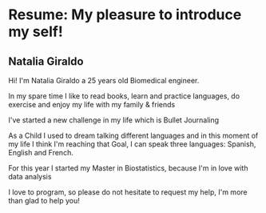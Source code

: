 # Resume: My pleasure to introduce my self!

## Natalia Giraldo

Hi! I'm Natalia Giraldo a 25 years old Biomedical engineer. <p>
In my spare time I like to read books, learn and practice languages, do exercise and enjoy my life with my family & friends <p>
I've started a new challenge in my life which is Bullet Journaling <p>
As a Child I used to dream talking different languages and in this moment of my life I think I'm reaching that Goal, I can speak three languages: Spanish, English and French. <p>
For this year I started my Master in Biostatistics, because I'm in love with data analysis <p>

I love to program, so please do not hesitate to request my help, I'm more than glad to help you!
